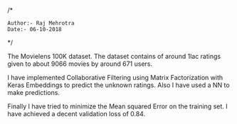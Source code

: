 /*

    Author:- Raj Mehrotra
    Date:- 06-10-2018
    
 */
 
The Movielens 100K dataset.  The dataset contains of around 1lac ratings given to about 9066 movies by around 671 users. 

I have implemented Collaborative Filtering using Matrix Factorization with Keras Embeddings to predict the unknown ratings. Also I have used a NN to make predictions.  

Finally I have tried to minimize the Mean squared Error on the training set. I have achieved a decent validation loss of 0.84. 
